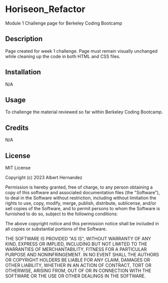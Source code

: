 # Horiseon_Refactor
Module 1 Challenge page for Berkeley Coding Bootcamp

## Description
Page created for week 1 challenge. Page must remain visually unchanged while cleaning up the code in both HTML and CSS files.

## Installation
N/A

## Usage
To challenge the material reviewed so far within Berkeley Coding Bootcamp.

## Credits
N/A

## License
MIT License

Copyright (c) 2023 Albert Hernandez

Permission is hereby granted, free of charge, to any person obtaining a copy
of this software and associated documentation files (the "Software"), to deal
in the Software without restriction, including without limitation the rights
to use, copy, modify, merge, publish, distribute, sublicense, and/or sell
copies of the Software, and to permit persons to whom the Software is
furnished to do so, subject to the following conditions:

The above copyright notice and this permission notice shall be included in all
copies or substantial portions of the Software.

THE SOFTWARE IS PROVIDED "AS IS", WITHOUT WARRANTY OF ANY KIND, EXPRESS OR
IMPLIED, INCLUDING BUT NOT LIMITED TO THE WARRANTIES OF MERCHANTABILITY,
FITNESS FOR A PARTICULAR PURPOSE AND NONINFRINGEMENT. IN NO EVENT SHALL THE
AUTHORS OR COPYRIGHT HOLDERS BE LIABLE FOR ANY CLAIM, DAMAGES OR OTHER
LIABILITY, WHETHER IN AN ACTION OF CONTRACT, TORT OR OTHERWISE, ARISING FROM,
OUT OF OR IN CONNECTION WITH THE SOFTWARE OR THE USE OR OTHER DEALINGS IN THE
SOFTWARE.

